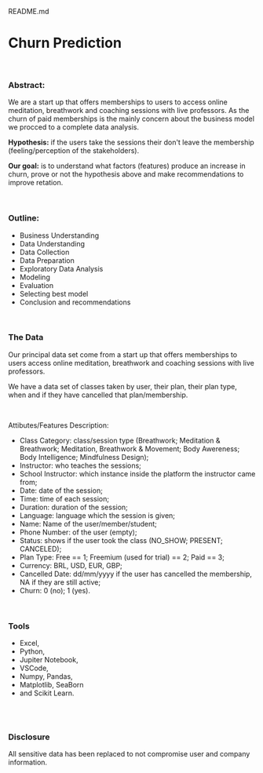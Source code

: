 README.md

# **Churn Prediction**

<br>

### Abstract:

We are a start up that offers memberships to users to access online meditation, breathwork and coaching sessions with live professors. As the churn of paid memberships is the mainly concern about the business model we procced to a complete data analysis. 

<b>Hypothesis:</b> if the users take the sessions their don't leave the membership (feeling/perception of the stakeholders).

<b>Our goal:</b> is to understand what factors (features) produce an increase in churn, prove or not the hypothesis above and make recommendations to improve retation. 

<br>

### Outline:
- Business Understanding
- Data Understanding
- Data Collection
- Data Preparation
- Exploratory Data Analysis
- Modeling
- Evaluation
- Selecting best model
- Conclusion and recommendations

<br>

### The Data

Our principal data set come from a start up that offers memberships to users access 
online meditation, breathwork and coaching sessions with live professors.

We have a data set of classes taken by user, their plan, their plan type, 
when and if they have cancelled that plan/membership.

<br>

Attibutes/Features Description:
- Class Category: class/session type (Breathwork; Meditation & Breathwork; Meditation, Breathwork & Movement; Body Awereness; Body Intelligence; Mindfulness Design);
- Instructor: who teaches the sessions;
- School Instructor: which instance inside the platform the instructor came from;
- Date: date of the session;
- Time: time of each session;
- Duration: duration of the session;
- Language: language which the session is given;
- Name: Name of the user/member/student;
- Phone Number: of the user (empty);
- Status: shows if the user took the class (NO_SHOW; PRESENT; CANCELED);
- Plan Type:  Free == 1; Freemium (used for trial) == 2; Paid == 3;
- Currency: BRL, USD, EUR, GBP;
- Cancelled Date: dd/mm/yyyy if the user has cancelled the membership, NA if they are still active;
- Churn: 0 (no); 1 (yes).

<br>

### Tools

- Excel,
- Python, 
- Jupiter Notebook, 
- VSCode, 
- Numpy, Pandas, 
- Matplotlib, SeaBorn 
- and Scikit Learn.

<br>
</br>

### Disclosure


All sensitive data has been replaced to not compromise user and company information.
<br>
</br>


